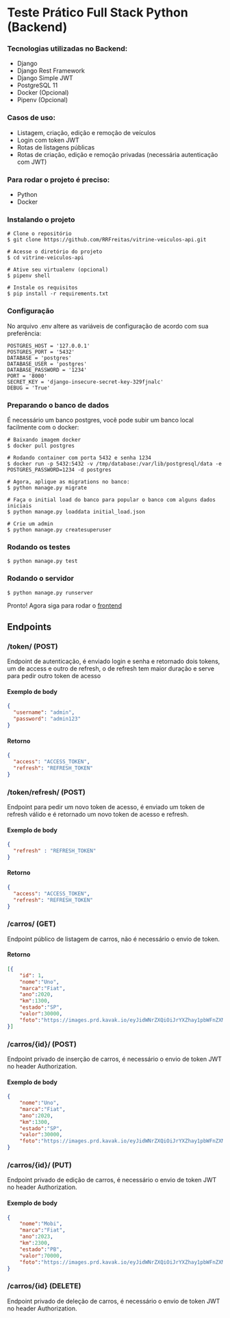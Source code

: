 # Teste Prático Full Stack Python (Backend)

### Tecnologias utilizadas no Backend:
- Django
- Django Rest Framework
- Django Simple JWT
- PostgreSQL 11
- Docker (Opcional)
- Pipenv (Opcional)

### Casos de uso:
- Listagem, criação, edição e remoção de veículos
- Login com token JWT
- Rotas de listagens públicas
- Rotas de criação, edição e remoção privadas (necessária autenticação com JWT)

### Para rodar o projeto é preciso:
- Python
- Docker

### Instalando o projeto
```shell
# Clone o repositório
$ git clone https://github.com/RRFreitas/vitrine-veiculos-api.git

# Acesse o diretório do projeto
$ cd vitrine-veiculos-api

# Ative seu virtualenv (opcional)
$ pipenv shell

# Instale os requisitos
$ pip install -r requirements.txt
```

### Configuração
No arquivo .env altere as variáveis de configuração de acordo com sua preferência:
```shell
POSTGRES_HOST = '127.0.0.1'
POSTGRES_PORT = '5432'
DATABASE = 'postgres'
DATABASE_USER = 'postgres'
DATABASE_PASSWORD = '1234'
PORT = '8000'
SECRET_KEY = 'django-insecure-secret-key-329fjnalc'
DEBUG = 'True'
```

### Preparando o banco de dados
É necessário um banco postgres, você pode subir um banco local facilmente com o docker:
```shell
# Baixando imagem docker
$ docker pull postgres

# Rodando container com porta 5432 e senha 1234
$ docker run -p 5432:5432 -v /tmp/database:/var/lib/postgresql/data -e POSTGRES_PASSWORD=1234 -d postgres
```
```shell
# Agora, aplique as migrations no banco:
$ python manage.py migrate

# Faça o initial load do banco para popular o banco com alguns dados iniciais
$ python manage.py loaddata initial_load.json

# Crie um admin
$ python manage.py createsuperuser
```

### Rodando os testes
```shell
$ python manage.py test
```

### Rodando o servidor
```shell
$ python manage.py runserver
```

Pronto! Agora siga para rodar o [frontend](https://github.com/RRFreitas/vitrine-veiculos-frontend)

## Endpoints

### /token/ (POST)
Endpoint de autenticação, é enviado login e senha e retornado dois tokens, um de access e outro de refresh, o de refresh tem maior duração e serve para pedir outro token de acesso
#### Exemplo de body
```json
{
  "username": "admin",
  "password": "admin123"
}
```
#### Retorno
```json
{
  "access": "ACCESS_TOKEN",
  "refresh": "REFRESH_TOKEN"
}
```

### /token/refresh/ (POST)
Endpoint para pedir um novo token de acesso, é enviado um token de refresh válido e é retornado um novo token de acesso e refresh.
#### Exemplo de body
```json
{
  "refresh" : "REFRESH_TOKEN"
}
```
#### Retorno
```json
{
  "access": "ACCESS_TOKEN",
  "refresh": "REFRESH_TOKEN"
}
```

### /carros/ (GET)
Endpoint público de listagem de carros, não é necessário o envio de token.
#### Retorno
```json
[{
    "id": 1,
    "nome":"Uno",
    "marca":"Fiat",
    "ano":2020,
    "km":1300,
    "estado":"SP",
    "valor":30000,
    "foto":"https://images.prd.kavak.io/eyJidWNrZXQiOiJrYXZhay1pbWFnZXMiLCJrZXkiOiJpbWFnZXMvMjQ3NTkwL0VYVEVSSU9SLWZyb250U2lkZVBpbG90TmVhci0xNjgzNzUzMDk1MTM5LmpwZWciLCJlZGl0cyI6eyJyZXNpemUiOnsid2lkdGgiOjU0MCwiaGVpZ2h0IjozMTB9fX0="
}]
```

### /carros/{id}/ (POST)
Endpoint privado de inserção de carros, é necessário o envio de token JWT no header Authorization.
#### Exemplo de body
```json
{
    "nome":"Uno",
    "marca":"Fiat",
    "ano":2020,
    "km":1300,
    "estado":"SP",
    "valor":30000,
    "foto":"https://images.prd.kavak.io/eyJidWNrZXQiOiJrYXZhay1pbWFnZXMiLCJrZXkiOiJpbWFnZXMvMjQ3NTkwL0VYVEVSSU9SLWZyb250U2lkZVBpbG90TmVhci0xNjgzNzUzMDk1MTM5LmpwZWciLCJlZGl0cyI6eyJyZXNpemUiOnsid2lkdGgiOjU0MCwiaGVpZ2h0IjozMTB9fX0="
}
```

### /carros/{id}/ (PUT)
Endpoint privado de edição de carros, é necessário o envio de token JWT no header Authorization.
#### Exemplo de body
```json
{
    "nome":"Mobi",
    "marca":"Fiat",
    "ano":2023,
    "km":2300,
    "estado":"PB",
    "valor":70000,
    "foto":"https://images.prd.kavak.io/eyJidWNrZXQiOiJrYXZhay1pbWFnZXMiLCJrZXkiOiJpbWFnZXMvMjQ3NTkwL0VYVEVSSU9SLWZyb250U2lkZVBpbG90TmVhci0xNjgzNzUzMDk1MTM5LmpwZWciLCJlZGl0cyI6eyJyZXNpemUiOnsid2lkdGgiOjU0MCwiaGVpZ2h0IjozMTB9fX0="
}
```

### /carros/{id} (DELETE)
Endpoint privado de deleção de carros, é necessário o envio de token JWT no header Authorization.
